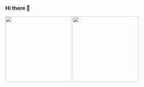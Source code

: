 ### Hi there 👋

<!--
**adityakp15/adityakp15** is a ✨ _special_ ✨ repository because its `README.md` (this file) appears on your GitHub profile.

Here are some ideas to get you started:

- 🔭 I’m currently working on ...
- 🌱 I’m currently learning ...
- 👯 I’m looking to collaborate on ...
- 🤔 I’m looking for help with ...
- 💬 Ask me about ...
- 📫 How to reach me: ...
- 😄 Pronouns: ...
- ⚡ Fun fact: ...
-->

<!-- [![Aditya's GitHub stats](https://github-readme-stats.vercel.app/api?username=adityakp15&theme=github_dark)](https://github.com/adityakp15/)
[![Top Langs](https://github-readme-stats.vercel.app/api/top-langs/?username=adityakp15&layout=compact&theme=github_dark)](https://github.com/adityakp15/) -->

<p align="left">
<img height="207em" src="https://github-readme-stats-taupe-pi.vercel.app/api?username=adityakp15&theme=github_dark&show_icons=true&count_private=true&line_height=28&hide_border=1&include_all_commits=true&role=OWNER,COLLABORATOR" align = "center"/>
<img height="207em" src="https://github-readme-stats-taupe-pi.vercel.app/api/top-langs/?username=adityakp15&theme=github_dark&layout=compact&langs_count=10&hide_border=1&role=ORGANIZATION_MEMBER,OWNER,COLLABORATOR" align = "center"/>
</p>
